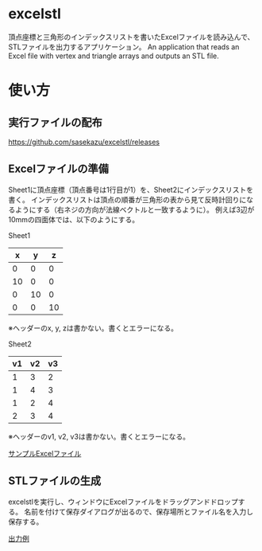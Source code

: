 # excelstl
頂点座標と三角形のインデックスリストを書いたExcelファイルを読み込んで、STLファイルを出力するアプリケーション。
An application that reads an Excel file with vertex and triangle arrays and outputs an STL file.

# 使い方

## 実行ファイルの配布
https://github.com/sasekazu/excelstl/releases

## Excelファイルの準備
Sheet1に頂点座標（頂点番号は1行目が1）を、Sheet2にインデックスリストを書く。
インデックスリストは頂点の順番が三角形の表から見て反時計回りになるようにする（右ネジの方向が法線ベクトルと一致するように）。
例えば3辺が10mmの四面体では、以下のようにする。

Sheet1

| x | y | z |
| ---- | ---- | ---- | 
|  0 |  0 |  0 |
| 10 |  0 |  0 |
|  0 | 10 |  0 |
|  0 |  0 | 10 |

※ヘッダーのx, y, zは書かない。書くとエラーになる。

Sheet2

| v1 | v2 | v3 |
| ---- | ---- | ---- | 
| 1 | 3 | 2 |
| 1 | 4 | 3 |
| 1 | 2 | 4 |
| 2 | 3 | 4 |

※ヘッダーのv1, v2, v3は書かない。書くとエラーになる。

[サンプルExcelファイル](https://github.com/sasekazu/excelstl/blob/main/tetra-10mm.xlsx)

## STLファイルの生成
excelstlを実行し、ウィンドウにExcelファイルをドラッグアンドドロップする。
名前を付けて保存ダイアログが出るので、保存場所とファイル名を入力し保存する。

[出力例](https://github.com/sasekazu/excelstl/blob/main/tetra-10mm.stl)
